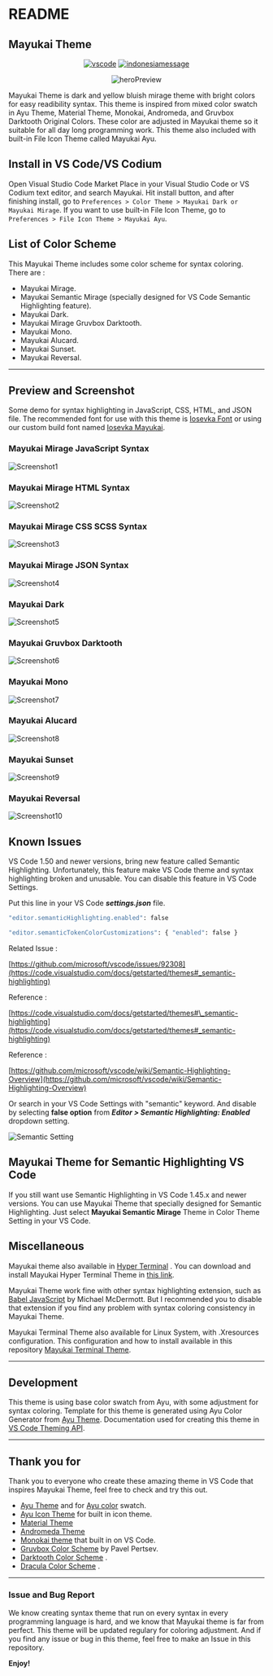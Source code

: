 # README

## Mayukai Theme

<div align="center">

[![vscode](https://img.shields.io/badge/VS%20Code-Theme-success?style=for-the-badge&labelColor=ffa323&color=ff6337)](https://github.com/GulajavaMinistudio/Mayukai-Theme) [![indonesiamessage](https://img.shields.io/badge/FROM-INDONESIA%20WITH%20LOVE-red?style=for-the-badge&labelColor=f66767&color=f0134d)](https://github.com/GulajavaMinistudio/Mayukai-Theme)

![heroPreview](https://raw.githubusercontent.com/GulajavaMinistudio/Mayukai-Theme/master/drawing_mayukai_heros_resize.png)

</div>

Mayukai Theme is dark and yellow bluish mirage theme with bright colors for easy readibility syntax. This theme is inspired from mixed color swatch in Ayu Theme, Material Theme, Monokai, Andromeda, and Gruvbox Darktooth Original Colors. These color are adjusted in Mayukai theme so it suitable for all day long programming work. This theme also included with built-in File Icon Theme called Mayukai Ayu.

## Install in VS Code/VS Codium

Open Visual Studio Code Market Place in your Visual Studio Code or VS Codium text editor, and search Mayukai. Hit install button, and after finishing install, go to `Preferences > Color Theme > Mayukai Dark or Mayukai Mirage`. If you want to use built-in File Icon Theme, go to `Preferences > File Icon Theme > Mayukai Ayu`.

## List of Color Scheme

This Mayukai Theme includes some color scheme for syntax coloring. There are :

- Mayukai Mirage.
- Mayukai Semantic Mirage (specially designed for VS Code Semantic Highlighting feature).
- Mayukai Dark.
- Mayukai Mirage Gruvbox Darktooth.
- Mayukai Mono.
- Mayukai Alucard.
- Mayukai Sunset.
- Mayukai Reversal.

---

## Preview and Screenshot

Some demo for syntax highlighting in JavaScript, CSS, HTML, and JSON file. The recommended font for use with this theme is [Iosevka Font](https://github.com/be5invis/Iosevka) or using our custom build font named [Iosevka Mayukai](https://github.com/Iosevka-Mayukai/Iosevka-Mayukai).

### Mayukai Mirage JavaScript Syntax

![Screenshot1](https://raw.githubusercontent.com/GulajavaMinistudio/Mayukai-Theme/master/scrdemo1.png)

### Mayukai Mirage HTML Syntax

![Screenshot2](https://raw.githubusercontent.com/GulajavaMinistudio/Mayukai-Theme/master/scrdemo2.png)

### Mayukai Mirage CSS SCSS Syntax

![Screenshot3](https://raw.githubusercontent.com/GulajavaMinistudio/Mayukai-Theme/master/scrdemo3.png)

### Mayukai Mirage JSON Syntax

![Screenshot4](https://raw.githubusercontent.com/GulajavaMinistudio/Mayukai-Theme/master/scrdemo4.png)

### Mayukai Dark

![Screenshot5](https://raw.githubusercontent.com/GulajavaMinistudio/Mayukai-Theme/master/scrdemo6.png)

### Mayukai Gruvbox Darktooth

![Screenshot6](https://raw.githubusercontent.com/GulajavaMinistudio/Mayukai-Theme/master/scrdemo5.png)

### Mayukai Mono

![Screenshot7](https://raw.githubusercontent.com/GulajavaMinistudio/Mayukai-Theme/master/scrdemo7.png)

### Mayukai Alucard

![Screenshot8](https://raw.githubusercontent.com/GulajavaMinistudio/Mayukai-Theme/master/scrdemo8.png)

### Mayukai Sunset

![Screenshot9](https://raw.githubusercontent.com/GulajavaMinistudio/Mayukai-Theme/master/scrdemo9.png)

### Mayukai Reversal

![Screenshot10](https://raw.githubusercontent.com/GulajavaMinistudio/Mayukai-Theme/master/scrdemo10.png)

## Known Issues

VS Code 1.50 and newer versions, bring new feature called Semantic Highlighting. Unfortunately, this feature make VS Code theme and syntax highlighting broken and unusable. You can disable this feature in VS Code Settings.

Put this line in your VS Code **_settings.json_** file.

```sh
"editor.semanticHighlighting.enabled": false
```

```sh
"editor.semanticTokenColorCustomizations": { "enabled": false }
```

Related Issue :

[https://github.com/microsoft/vscode/issues/92308](https://code.visualstudio.com/docs/getstarted/themes#_semantic-highlighting)

Reference :

[https://code.visualstudio.com/docs/getstarted/themes#\_semantic-highlighting](https://code.visualstudio.com/docs/getstarted/themes#_semantic-highlighting)

Reference :

[https://github.com/microsoft/vscode/wiki/Semantic-Highlighting-Overview](https://github.com/microsoft/vscode/wiki/Semantic-Highlighting-Overview)

Or search in your VS Code Settings with "semantic" keyword. And disable by selecting **false option** from **_Editor > Semantic Highlighting: Enabled_** dropdown setting.

![Semantic Setting](https://raw.githubusercontent.com/GulajavaMinistudio/Mayukai-Theme/semantic/bugs_semantic1.png)

## Mayukai Theme for Semantic Highlighting VS Code

If you still want use Semantic Highlighting in VS Code 1.45.x and newer versions. You can use Mayukai Theme that specially designed for Semantic Highlighting. Just select **Mayukai Semantic Mirage** Theme in Color Theme Setting in your VS Code.

## Miscellaneous

Mayukai theme also available in [Hyper Terminal](https://hyper.is/) . You can download and install Mayukai Hyper Terminal Theme in [this link](https://github.com/cevr/hyper-mayukai).

Mayukai Theme work fine with other syntax highlighting extension, such as [Babel JavaScript](https://marketplace.visualstudio.com/items?itemName=mgmcdermott.vscode-language-babel) by Michael McDermott. But I recommended you to disable that extension if you find any problem with syntax coloring consistency in Mayukai Theme.

Mayukai Terminal Theme also available for Linux System, with .Xresources configuration. This configuration and how to install available in this repository [Mayukai Terminal Theme](https://github.com/irrellia/mayukai-terminal-themes).

---

## Development

This theme is using base color swatch from Ayu, with some adjustment for syntax coloring. Template for this theme is generated using Ayu Color Generator from [Ayu Theme](https://github.com/ayu-theme/vscode-ayu). Documentation used for creating this theme in [VS Code Theming API](https://code.visualstudio.com/api/references/theme-color).

---

## Thank you for

Thank you to everyone who create these amazing theme in VS Code that inspires Mayukai Theme, feel free to check and try this out.

- [Ayu Theme](https://github.com/ayu-theme/vscode-ayu) and for [Ayu color](https://github.com/ayu-theme/ayu-colors) swatch.
- [Ayu Icon Theme](https://github.com/ayu-theme/vscode-ayu) for built in icon theme.
- [Material Theme](https://github.com/material-theme/vsc-material-theme)
- [Andromeda Theme](https://github.com/EliverLara/Andromeda)
- [Monokai theme](https://github.com/microsoft/vscode/tree/master/extensions/theme-monokai) that built in on VS Code.
- [Gruvbox Color Scheme](https://github.com/morhetz/gruvbox) by Pavel Pertsev.
- [Darktooth Color Scheme](https://github.com/emacsfodder/emacs-theme-darktooth) .
- [Dracula Color Scheme](https://github.com/dracula/dracula-theme) .

---

### Issue and Bug Report

We know creating syntax theme that run on every syntax in every programming language is hard, and we know that Mayukai theme is far from perfect. This theme will be updated regulary for coloring adjustment. And if you find any issue or bug in this theme, feel free to make an Issue in this repository.

**Enjoy!**
